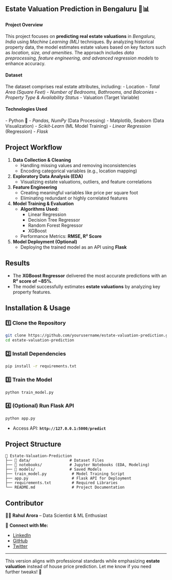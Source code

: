 <h2>Estate Valuation Prediction in Bengaluru 🏡📊</h2>  

<h4>Project Overview</h4>  
This project focuses on <strong>predicting real estate valuations</strong> in <em>Bengaluru, India</em> using <i>Machine Learning (ML)</i> techniques. By analyzing historical property data, the model estimates estate values based on key factors such as <em>location, size, and amenities</em>. The approach includes <em>data preprocessing, feature engineering, and advanced regression models</em> to enhance accuracy.  

<h4>Dataset</h4>  
The dataset comprises real estate attributes, including:  
- <em></em>Location</em>  
- <em>Total Area (Square Feet)</em>  
- <em>Number of Bedrooms, Bathrooms, and Balconies</em>  
- <em>Property Type & Availability Status</em>  
- <em></em>Valuation (Target Variable)</em>  

<h4>Technologies Used</h4>  
- <em></em>Python</em> 🐍  
- <em>Pandas, NumPy</em> (Data Processing)  
- <em></em>Matplotlib, Seaborn</em> (Data Visualization)  
- <em>Scikit-Learn</em> (ML Model Training)  
- <em>Linear Regression</em> (Regression)  
- <em>Flask</em>   

## **Project Workflow**  
1. **Data Collection & Cleaning**  
   - Handling missing values and removing inconsistencies  
   - Encoding categorical variables (e.g., location mapping)  
2. **Exploratory Data Analysis (EDA)**  
   - Visualizing estate valuations, outliers, and feature correlations  
3. **Feature Engineering**  
   - Creating meaningful variables like price per square foot  
   - Eliminating redundant or highly correlated features  
4. **Model Training & Evaluation**  
   - **Algorithms Used:**  
     - Linear Regression  
     - Decision Tree Regressor  
     - Random Forest Regressor  
     - XGBoost  
   - Performance Metrics: **RMSE, R² Score**  
5. **Model Deployment (Optional)**  
   - Deploying the trained model as an API using **Flask**  

## **Results**  
- The **XGBoost Regressor** delivered the most accurate predictions with an **R² score of ~85%**.  
- The model successfully estimates **estate valuations** by analyzing key property features.  

## **Installation & Usage**  
### **1️⃣ Clone the Repository**  
```bash
git clone https://github.com/yourusername/estate-valuation-prediction.git
cd estate-valuation-prediction
```
### **2️⃣ Install Dependencies**  
```bash
pip install -r requirements.txt
```
### **3️⃣ Train the Model**  
```bash
python train_model.py
```
### **4️⃣ (Optional) Run Flask API**  
```bash
python app.py
```
- Access API: **`http://127.0.0.1:5000/predict`**  

## **Project Structure**  
```
📂 Estate-Valuation-Prediction  
├── 📁 data/                 # Dataset Files  
├── 📁 notebooks/            # Jupyter Notebooks (EDA, Modeling)  
├── 📁 models/               # Saved Models  
├── train_model.py           # Model Training Script  
├── app.py                   # Flask API for Deployment  
├── requirements.txt         # Required Libraries  
└── README.md                # Project Documentation  
```  

## **Contributor**  
👨‍💻 **Rahul Arora** – Data Scientist & ML Enthusiast  

📌 **Connect with Me:**  
- [LinkedIn](https://www.linkedin.com/in/yourprofile)  
- [GitHub](https://github.com/yourusername)  
- [Twitter](https://twitter.com/yourusername)  

---

This version aligns with professional standards while emphasizing **estate valuation** instead of house price prediction. Let me know if you need further tweaks! 🚀
